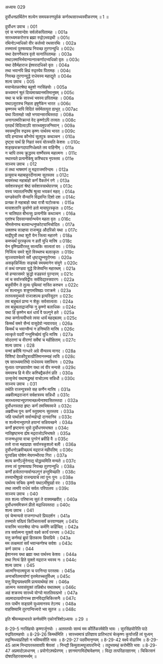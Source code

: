 अध्यायः 029

दुर्योधनप्रार्थितेन शल्येन समयकरणपूर्वकं कर्णरथसारथ्यस्वीकरणम् ॥ 1 ॥

दुर्योधन उवाच ।	001  
एवं स भगवान्देवः सर्वलोकपितामहः ।	001a  
सारथ्यमकरोत्तत्र ब्रह्मा रुद्रोऽभवद्रथी ॥	001c  
रथिनोऽभ्यधिको वीर कर्तव्यो रथसारथिः ।	002a  
तस्मात्त्वं पुरुषव्याघ्र नियच्छ तुरगान्युधि ॥	002c  
यथा देवगणैस्तत्र वृतो यत्नात्पितामहः ।	003a  
तथाऽस्माभिर्भवान्यत्नात्कर्णादभ्यधिको वृतः ॥	003c  
यथा देवैर्महाराज ईश्वरादधिको वृतः ।	004a  
तथा भवानपि क्षिप्रं रुद्रस्येव पितामहः ।	004c  
नियच्छ तुरगान्युद्धे राधेयस्य महाद्युते ॥	004e  
शल्य उवाच ।	005  
मयाप्येतन्नरश्रेष्ठ बहुशो नरसिंहयोः ।	005a  
कथ्यमानं श्रुतं दिव्यमाख्यानमतिमानुषम् ॥	005c  
यथा च चक्रे सारथ्यं भवस्य प्रपितामहः ।	006a  
यथाऽसुराश्च निहता इषुणैकेन भारत ॥	006c  
कृष्णस्य चापि विदितं सर्वमेतत्पुरा ह्यभूत् ॥	007ac  
यथा पितामहो जज्ञे भगवान्सारथिस्तदा ।	008a  
अनागतमतिक्रान्तं वेद कृष्णोऽपि तत्त्वतः ॥	008c  
एतदर्थं विदित्वाऽपि सारथ्यमुपजग्मिवान् ।	009a  
स्वयम्भूरिव रुद्रस्य कृष्णः पार्थस्य भारत ॥	009c  
यदि हन्याच्च कौन्तेयं सूतपुत्रः कथञ्चन ।	010a  
दृष्ट्वा पार्थं हि निहतं स्वयं योत्स्यति केशवः ॥	010c  
शङ्खचक्रगदापाणिर्धक्ष्यते तव वाहिनीम् ।	011a  
न चापि तस्य क्रुद्धस्य वार्ष्णेयस्य महात्मनः ।	011c  
स्थास्यते प्रत्यनीकेषु कश्चिदत्र नृपस्तव ॥	011e  
सञ्जय उवाच ।	012  
तं तथा भाषमाणं तु मद्रराजमरिन्दमः ।	012a  
प्रत्युवाच महाबाहुरदीनात्मा सुतस्तव ॥	012c  
मावमंस्था महाबाहो कर्णं वैकर्तनं रणे ।	013a  
सर्वशस्त्रभृतां श्रेष्ठं सर्वशास्त्रार्थपारगम् ॥	013c  
यस्य ज्यातलनिर्घोषं श्रुत्वा भयकरं महत् ।	014a  
पाण्डवेयानि सैन्यानि विद्रवन्ति दिशो दश ॥	014c  
प्रत्यक्ष ते महाबाहो यथा रात्रौ घटोत्कचः ।	015a  
मायाशतानि कुर्वाणो हतो मायापुरस्कृतः ॥	015c  
न चातिष्ठत बीभत्सुः प्रत्यनीके कथञ्चन ।	016a  
एतांश्च दिवसान्सर्वान्भयेन महता वृतः ॥	016c  
भीमसेनश्च बलवान्धनुष्कोट्याभिचोदितः ।	017a  
उक्तश्च सञ्ज्ञया राजन्मूढ औदरिको यथा ॥	017c  
माद्रीपुत्रौ तथा शूरौ येन जित्वा महारणे ।	018a  
कमप्यर्थं पुरस्कृत्य न हतौ युधि मारिष ॥	018c  
येन वृष्णिप्रवीरस्तु सात्यकिः सात्वतां वरः ।	019a  
निर्जित्य समरे शूरो विस्थश्च बलात्कृतः ॥	019c  
सृञ्जयाश्चेतरे सर्वे धृष्टद्युम्नपुरोगमाः ।	020a  
असकृन्निर्जिताः सङ्ख्ये स्मयमानेन संयुगे ॥	020c  
तं कथं पाण्डवा युद्धे विजेष्यन्ति महारथम् ।	021a  
यो हन्यात्समरे क्रुद्धो वज्रहस्तं पुरन्दरम् ॥	021c  
त्वं च सर्वास्त्रविद्वीरः सर्वविद्यास्त्रपारगः ।	022a  
बाहुवीर्येण ते तुल्यः पृथिव्यां नास्ति कश्चन ॥	022c  
त्वं शल्यभूतः शत्रूणामविषह्यः पराक्रमे ।	023a  
ततस्त्वमुच्यसे राजञ्शल्य इत्यरिसूदन ॥	023c  
तव बाहुबलं प्राप्य न शेकुः सर्वसात्वताः ।	024a  
तव बाहुबलाद्राजन्किं नु कृष्णो बलाधिकः ॥	024c  
यथा हि कृष्णेन बलं धार्यं वै फल्गुने हते ।	025a  
तथा कर्णात्ययीभावे त्वया धार्यं महद्बलम् ॥	025c  
किमर्थं समरे सैन्यं वासुदेवो न्यवारयत् ।	026a  
किमर्थं च भवान्सैन्यं न हनिष्यति मारिष ॥	026c  
त्वत्कृते पदवीं गन्तुमिच्छेयं युधि मारिष ।	027a  
सोदराणां च वीराणां सर्वेषां च महीक्षिताम् ॥	027c  
शल्य उवाच ।	028  
यन्मां ब्रवीषि गान्धारे अग्रे सैन्यस्य मानद ।	028a  
विशिष्टं देवकीपुत्रात्प्रीतिमानस्म्यहं त्वयि ॥	028c  
एष सारथ्यमातिष्ठे राधेयस्य यशस्विनः ।	029a  
युध्यतः पाण्डवाग्र्येण यथा त्वं वीर मन्यसे ॥	029c  
समयश्च हि मे वीर कश्चिद्वैकर्तनं प्रति ।	030a  
उत्सृजेयं यथाश्रद्धमहं वाचोऽस्य सन्निधौ ॥	030c  
सञ्जय उवाच ।	031  
तथेति राजन्पुत्रस्ते सह कर्णेन मारिष ।	031a  
अब्रवीत्मद्रराजानं सर्वक्षत्रस्य सन्निधौ ॥	031c  
सारथ्यस्याभ्युपगमाच्छल्येनाश्वासितस्तदा ।	032a  
दुर्योधनस्तदा हृष्टः कर्णं तमभिषस्वजे ॥	032c  
अब्रवीच्च पुनः कर्णं स्तूयमानः सुतस्तव ।	033a  
जहि पार्थान्रणे सर्वान्महेन्द्रो दानवानिव ॥	033c  
स शल्येनाभ्युपगते हयानां सन्नियच्छने ।	034a  
कर्णो हृष्टमना भूयो दुर्योधनमभाषत ॥	034c  
नातिहृष्टमना ह्येष मद्रराजोऽभिभाषते ।	035a  
राजन्मधुरया वाचा पुनरेनं ब्रवीहि वै ॥	035c  
ततो राजा महाप्राज्ञः सर्वास्त्रकुशलो बली ।	036a  
दुर्योधनोऽब्रवीच्छल्यं मद्रराजं महीपतिम् ॥	036c  
पूरयन्निव घोषेण मेघगम्भीरया गिरा ।	037a  
शल्य कर्णोऽर्जुनेनाद्य योद्धव्यमिति मन्यते ॥	037c  
तस्य त्वं पुरुषव्याघ्र नियच्छ तुरगान्युधि ।	038a  
कर्णो हत्वेतरान्सर्वान्फल्गुनं हन्तुमिच्छति ।	038c  
तस्याभीषुग्रहे राजन्प्रयाचे त्वां पुनः पुनः ॥	038e  
पार्थस्य सचिवः कृष्णो यथाऽभीषुग्रहो वरः ।	039a  
तथा त्वमपि राधेयं सर्वतः परिपालय ॥	039c  
सञ्जय उवाच ।	040  
ततः शल्यः परिष्वज्य सुतं ते वाक्यमब्रवीत् ।	040a  
दुर्योधनममित्रघ्नं प्रीतो मद्राधिपस्तदा ॥	040c  
शल्य उवाच ।	041  
एवं चेन्मन्यसे राजन्गान्धारे प्रियदर्शन ।	041a  
तस्मात्ते यत्प्रियं किञ्चित्तत्सर्वं करवाण्यहम् ॥	041c  
यत्रास्मि भरतश्रेष्ठ योग्यः कर्मणि कर्हिचित् ।	042a  
तत्र सर्वात्मना युक्तो वक्ष्ये कार्यं परन्तप ॥	042c  
यत्तु कर्णमहं ब्रूयां हितकामः प्रियाप्रिये ।	043a  
मम तत्क्षमतां सर्वं भवान्कर्णश्च सर्वशः ॥	043c  
कर्ण उवाच ।	044  
ईशानस्य यथा ब्रह्मा यथा पार्थस्य केशवः ।	044a  
तथा नित्यं हिते युक्तो मद्रराज भवस्व नः ॥	044c  
शल्य उवाच ।	045  
आत्मनिन्दात्मपूजा च परनिन्दा परस्तवः ।	045a  
अनाचरितमार्याणां वृत्तमेतच्चतुर्विधम् ॥	045c  
यत्तु विद्वन्प्रवक्ष्यामि प्रत्ययार्थमहं तव ।	046a  
आत्मनः स्तवसंयुक्तं तन्निबोध यथातथम् ॥	046c  
अहं शक्रस्य सारथ्ये योग्यो मातलिवत्प्रभो ।	047a  
अप्रमादात्प्रयोगाच्च ज्ञानविद्याचिकित्सनैः ॥	047c  
ततः पार्थेन सङ्ग्रामे युध्यमानस्य तेऽनघ ।	048a  
वाहयिष्यामि तुरगान्विज्वरो भव सूतज ॥ ॥	048c  

इति श्रीमन्महाभारते कर्णपर्वणि एकोनत्रिंशोऽध्यायः ॥ 29 ॥

8-29-5 नरसिंहयोः कृष्णार्जुनयोः । अतस्तयोः साम्यं मम कीर्तिकरमेवेति भावः । सुरसिंहयोरिति पाठे रुद्रपितामहयोः ॥ 8-29-26 किमर्थमिति । सारथ्यमात्रं प्रतिज्ञाय प्रातिभट्यं चेत्कृष्णः कुर्यात्तर्हि त्वं युध्यन् तद्वन्मिथ्याप्रतिज्ञो न भविष्यसीति भावः ॥ 8-29-27 पदवीमानृण्यम् ॥ 8-29-42 वक्ष्ये वोढास्मि ॥ 8-29-45 आत्म निन्दापरस्तवावपि श्रेयसां । निन्द्यौ किमुतात्मपूजापरनिन्दे । तदुभयमहं करोमीति भावः ॥ 8-29-47 अप्रमादोऽवधानम् । प्रयोगोऽश्वप्रेरणम् । ज्ञानमागामिदोषावेक्षणम् । विद्या तत्परिहारज्ञानम् । चिकित्सनं दोषपरिहारसामर्थ्यम् ॥

